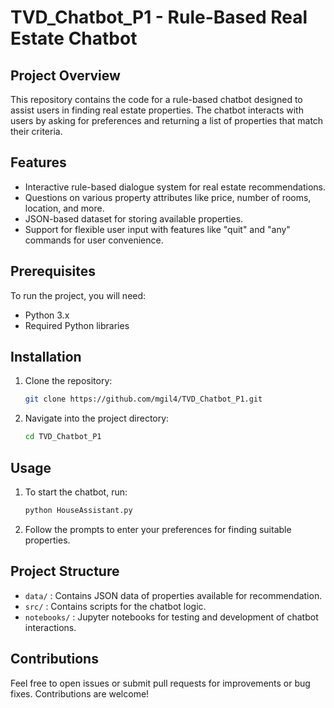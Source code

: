 # TVD_Chatbot_P1 - Rule-Based Real Estate Chatbot

## Project Overview
This repository contains the code for a rule-based chatbot designed to assist users in finding real estate properties. The chatbot interacts with users by asking for preferences and returning a list of properties that match their criteria.

## Features
- Interactive rule-based dialogue system for real estate recommendations.
- Questions on various property attributes like price, number of rooms, location, and more.
- JSON-based dataset for storing available properties.
- Support for flexible user input with features like "quit" and "any" commands for user convenience.
  
## Prerequisites
To run the project, you will need:
- Python 3.x
- Required Python libraries 

## Installation
1. Clone the repository:
    ```bash
    git clone https://github.com/mgil4/TVD_Chatbot_P1.git
    ```
2. Navigate into the project directory:
    ```bash
    cd TVD_Chatbot_P1
    ```

## Usage
1. To start the chatbot, run:
    ```bash
    python HouseAssistant.py
    ```
2. Follow the prompts to enter your preferences for finding suitable properties.

## Project Structure
- `data/` : Contains JSON data of properties available for recommendation.
- `src/` : Contains scripts for the chatbot logic.
- `notebooks/` : Jupyter notebooks for testing and development of chatbot interactions.

## Contributions
Feel free to open issues or submit pull requests for improvements or bug fixes. Contributions are welcome!
